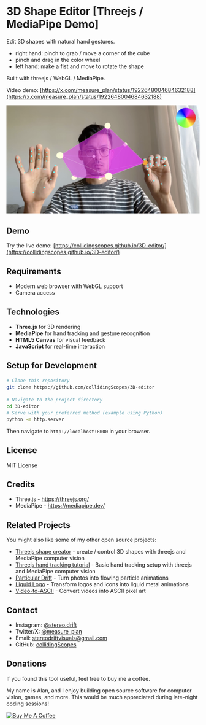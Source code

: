 # 3D Shape Editor [Threejs / MediaPipe Demo]

Edit 3D shapes with natural hand gestures.

* right hand: pinch to grab / move a corner of the cube
* pinch and drag in the color wheel
* left hand: make a fist and move to rotate the shape

Built with threejs / WebGL / MediaPipe.

Video demo: [https://x.com/measure_plan/status/1922648004684632188](https://x.com/measure_plan/status/1922648004684632188)

<img src="demo.png">

## Demo

Try the live demo: [https://collidingscopes.github.io/3D-editor/](https://collidingscopes.github.io/3D-editor/)

## Requirements

- Modern web browser with WebGL support
- Camera access

## Technologies

- **Three.js** for 3D rendering
- **MediaPipe** for hand tracking and gesture recognition
- **HTML5 Canvas** for visual feedback
- **JavaScript** for real-time interaction

## Setup for Development

```bash
# Clone this repository
git clone https://github.com/collidingScopes/3D-editor

# Navigate to the project directory
cd 3D-editor
# Serve with your preferred method (example using Python)
python -m http.server
```

Then navigate to `http://localhost:8000` in your browser.

## License

MIT License

## Credits

- Three.js - https://threejs.org/
- MediaPipe - https://mediapipe.dev/

## Related Projects

You might also like some of my other open source projects:

- [Threejs shape creator](https://collidingScopes.github.io/shape-creator-tutorial) - create / control 3D shapes with threejs and MediaPipe computer vision
- [Threejs hand tracking tutorial](https://collidingScopes.github.io/threejs-handtracking-101) - Basic hand tracking setup with threejs and MediaPipe computer vision
- [Particular Drift](https://collidingScopes.github.io/particular-drift) - Turn photos into flowing particle animations
- [Liquid Logo](https://collidingScopes.github.io/liquid-logo) - Transform logos and icons into liquid metal animations
- [Video-to-ASCII](https://collidingScopes.github.io/ascii) - Convert videos into ASCII pixel art

## Contact

- Instagram: [@stereo.drift](https://www.instagram.com/stereo.drift/)
- Twitter/X: [@measure_plan](https://x.com/measure_plan)
- Email: [stereodriftvisuals@gmail.com](mailto:stereodriftvisuals@gmail.com)
- GitHub: [collidingScopes](https://github.com/collidingScopes)

## Donations

If you found this tool useful, feel free to buy me a coffee. 

My name is Alan, and I enjoy building open source software for computer vision, games, and more. This would be much appreciated during late-night coding sessions!

[![Buy Me A Coffee](https://www.buymeacoffee.com/assets/img/custom_images/yellow_img.png)](https://www.buymeacoffee.com/stereoDrift)